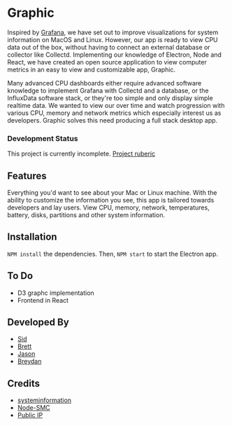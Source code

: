 # Graphic
Inspired by [Grafana](http://play.grafana.org/), we have set out to improve visualizations for system information on MacOS and Linux. However, our app is ready to view CPU data out of the box, without having to connect an external database or collector like Collectd. Implementing our knowledge of Electron, Node and React, we have created an open source application to view computer metrics in an easy to view and customizable app, Graphic.

Many advanced CPU dashboards either require advanced software knowledge to implement Grafana with Collectd and a database, or the InfluxData software stack, or they're too simple and only display simple realtime data. We wanted to view our over time and watch progression with various CPU, memory and network metrics which especially interest us as developers. Graphic solves this need producing a full stack desktop app.

### Development Status
This project is currently incomplete.
[Project ruberic](https://docs.google.com/spreadsheets/d/1NnR_H7F6Ocec5QttvUbtUrtSZAw1vbfDjFquP_HYTl8/edit#gid=1688051739)

## Features
Everything you'd want to see about your Mac or Linux machine. With the ability to customize the information you see, this app is tailored towards developers and lay users. View CPU, memory, network, temperatures, battery, disks, partitions and other system information.

## Installation
`NPM install` the dependencies. Then, `NPM start` to start the Electron app.

## To Do
- D3 graphc implementation
- Frontend in React

## Developed By
- [Sid](https://github.com/matthewsidneyjacobs)
- [Brett](https://github.com/brettinternet)
- [Jason](https://github.com/JasonMarkWomack)
- [Breydan](https://github.com/Kymbolde)

## Credits
- [systeminformation](https://github.com/sebhildebrandt/systeminformation)
- [Node-SMC](https://github.com/mmarcon/node-smc)
- [Public IP](https://github.com/sindresorhus/public-ip)
